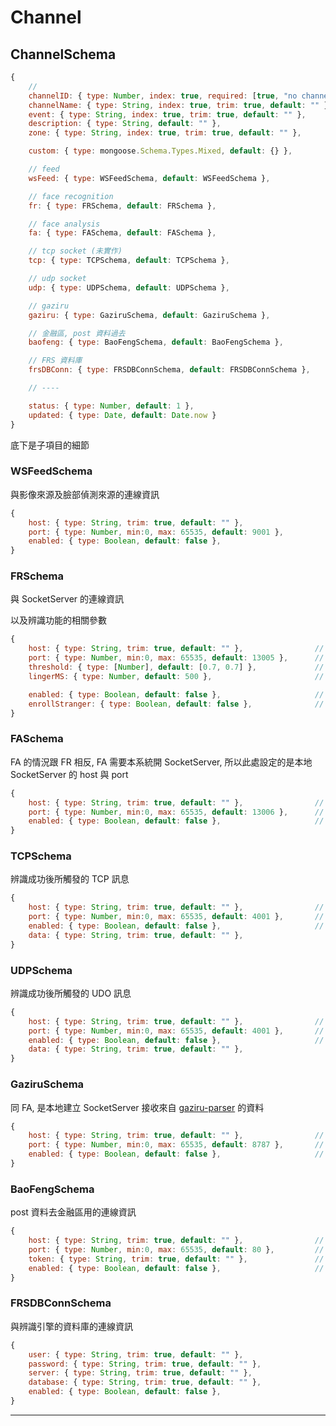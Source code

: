 
# Channel

## ChannelSchema

```javascript
{
    //
    channelID: { type: Number, index: true, required: [true, "no channelID"] },
    channelName: { type: String, index: true, trim: true, default: "" },
    event: { type: String, index: true, trim: true, default: "" },  
    description: { type: String, default: "" },
    zone: { type: String, index: true, trim: true, default: "" },

    custom: { type: mongoose.Schema.Types.Mixed, default: {} },

    // feed
    wsFeed: { type: WSFeedSchema, default: WSFeedSchema },

    // face recognition
    fr: { type: FRSchema, default: FRSchema },

    // face analysis
    fa: { type: FASchema, default: FASchema },

    // tcp socket (未實作)
    tcp: { type: TCPSchema, default: TCPSchema },

    // udp socket
    udp: { type: UDPSchema, default: UDPSchema },

    // gaziru
    gaziru: { type: GaziruSchema, default: GaziruSchema },

    // 金融區, post 資料過去
    baofeng: { type: BaoFengSchema, default: BaoFengSchema },

    // FRS 資料庫
    frsDBConn: { type: FRSDBConnSchema, default: FRSDBConnSchema },

    // ----

    status: { type: Number, default: 1 },
    updated: { type: Date, default: Date.now }
}
```

底下是子項目的細節

### WSFeedSchema

與影像來源及臉部偵測來源的連線資訊

```javascript
{
    host: { type: String, trim: true, default: "" },
    port: { type: Number, min:0, max: 65535, default: 9001 },
    enabled: { type: Boolean, default: false },  
}
```

### FRSchema

與 SocketServer 的連線資訊

以及辨識功能的相關參數

```javascript
{
    host: { type: String, trim: true, default: "" },                // 通常是 IP
    port: { type: Number, min:0, max: 65535, default: 13005 },      //
    threshold: { type: [Number], default: [0.7, 0.7] },             // 分數門檻. 低於下限算失敗. 高於上限算成功. 兩者之間視為需要人工檢查. (當兩個設一樣, 就是不用人工檢查機制)
    lingerMS: { type: Number, default: 500 },                       // 在此時間內重複辨識到的人, 視為逗留中, 不會發出辨識結果

    enabled: { type: Boolean, default: false },                     //
    enrollStranger: { type: Boolean, default: false },              // 將陌生人建檔
}
```

### FASchema

FA 的情況跟 FR 相反, FA 需要本系統開 SocketServer, 所以此處設定的是本地 SocketServer 的 host 與 port

```javascript
{
    host: { type: String, trim: true, default: "" },                // 通常是 IP
    port: { type: Number, min:0, max: 65535, default: 13006 },      //
    enabled: { type: Boolean, default: false },                     //
}
```

### TCPSchema

辨識成功後所觸發的 TCP 訊息

```javascript
{
    host: { type: String, trim: true, default: "" },                // 通常是 IP
    port: { type: Number, min:0, max: 65535, default: 4001 },       //
    enabled: { type: Boolean, default: false },                     //
    data: { type: String, trim: true, default: "" },
}
```

### UDPSchema

辨識成功後所觸發的 UDO 訊息

```javascript
{
    host: { type: String, trim: true, default: "" },                // 通常是 IP
    port: { type: Number, min:0, max: 65535, default: 4001 },       //
    enabled: { type: Boolean, default: false },                     //
    data: { type: String, trim: true, default: "" },
}
```

### GaziruSchema

同 FA, 是本地建立 SocketServer 接收來自 [gaziru-parser](https://github.com/Org08/sdb-nexus/blob/master/docs/Architecture/gaziru-parser.md) 的資料

```javascript
{
    host: { type: String, trim: true, default: "" },                // 通常是 IP
    port: { type: Number, min:0, max: 65535, default: 8787 },       //
    enabled: { type: Boolean, default: false },                     //
}
```

### BaoFengSchema

post 資料去金融區用的連線資訊

```javascript
{
    host: { type: String, trim: true, default: "" },                //
    port: { type: Number, min:0, max: 65535, default: 80 },         //
    token: { type: String, trim: true, default: "" },               //
    enabled: { type: Boolean, default: false },                     //
}
```

### FRSDBConnSchema

與辨識引擎的資料庫的連線資訊

```javascript
{
    user: { type: String, trim: true, default: "" },
    password: { type: String, trim: true, default: "" },
    server: { type: String, trim: true, default: "" },
    database: { type: String, trim: true, default: "" },
    enabled: { type: Boolean, default: false },
}
```

---
